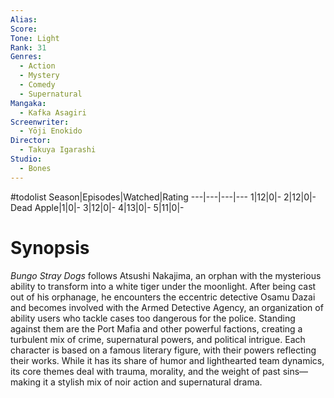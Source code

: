 ```yaml
---
Alias:
Score:
Tone: Light
Rank: 31
Genres:
  - Action
  - Mystery
  - Comedy
  - Supernatural
Mangaka:
  - Kafka Asagiri
Screenwriter:
  - Yōji Enokido
Director:
  - Takuya Igarashi
Studio:
  - Bones
---
```

#todolist
Season|Episodes|Watched|Rating
---|---|---|---
1|12|0|-
2|12|0|-
Dead Apple|1|0|-
3|12|0|-
4|13|0|-
5|11|0|-

# Synopsis
_Bungo Stray Dogs_ follows Atsushi Nakajima, an orphan with the mysterious ability to transform into a white tiger under the moonlight. After being cast out of his orphanage, he encounters the eccentric detective Osamu Dazai and becomes involved with the Armed Detective Agency, an organization of ability users who tackle cases too dangerous for the police. Standing against them are the Port Mafia and other powerful factions, creating a turbulent mix of crime, supernatural powers, and political intrigue. Each character is based on a famous literary figure, with their powers reflecting their works. While it has its share of humor and lighthearted team dynamics, its core themes deal with trauma, morality, and the weight of past sins—making it a stylish mix of noir action and supernatural drama.